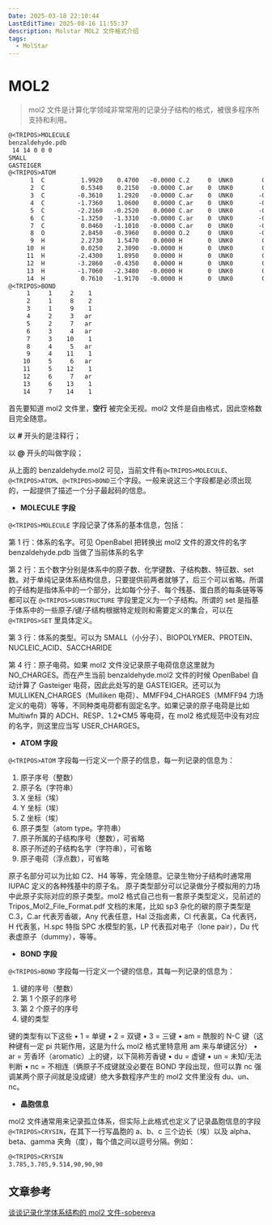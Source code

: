 ```yaml
---
Date: 2025-03-18 22:10:44
LastEditTime: 2025-08-16 11:55:37
description: Molstar MOL2 文件格式介绍
tags:
  - MolStar
---
```


# MOL2

> mol2 文件是计算化学领域非常常用的记录分子结构的格式，被很多程序所支持和利用。

```txt [benzaldehyde.mol2]
@<TRIPOS>MOLECULE
benzaldehyde.pdb
 14 14 0 0 0
SMALL
GASTEIGER
@<TRIPOS>ATOM
      1  C          1.9920    0.4700   -0.0000 C.2     0  UNK0        0.1502
      2  C          0.5340    0.2150   -0.0000 C.ar    0  UNK0        0.0142
      3  C         -0.3610    1.2920   -0.0000 C.ar    0  UNK0       -0.0515
      4  C         -1.7360    1.0600    0.0000 C.ar    0  UNK0       -0.0611
      5  C         -2.2160   -0.2520    0.0000 C.ar    0  UNK0       -0.0617
      6  C         -1.3250   -1.3310   -0.0000 C.ar    0  UNK0       -0.0611
      7  C          0.0460   -1.1010   -0.0000 C.ar    0  UNK0       -0.0515
      8  O          2.8450   -0.3960    0.0000 O.2     0  UNK0       -0.2957
      9  H          2.2730    1.5470    0.0000 H       0  UNK0        0.1081
     10  H          0.0250    2.3090   -0.0000 H       0  UNK0        0.0624
     11  H         -2.4300    1.8950    0.0000 H       0  UNK0        0.0618
     12  H         -3.2860   -0.4350    0.0000 H       0  UNK0        0.0618
     13  H         -1.7060   -2.3480   -0.0000 H       0  UNK0        0.0618
     14  H          0.7610   -1.9170   -0.0000 H       0  UNK0        0.0624
@<TRIPOS>BOND
     1     1     2    1
     2     1     8    2
     3     1     9    1
     4     2     3   ar
     5     2     7   ar
     6     3     4   ar
     7     3    10    1
     8     4     5   ar
     9     4    11    1
    10     5     6   ar
    11     5    12    1
    12     6     7   ar
    13     6    13    1
    14     7    14    1
```

首先要知道 mol2 文件里，<b>空行</b> 被完全无视。mol2 文件是自由格式，因此空格数目完全随意。

以 <b>#</b> 开头的是注释行；

以 <b>@</b> 开头的叫做字段；

从上面的 benzaldehyde.mol2 可见，当前文件有`@<TRIPOS>MOLECULE`、`@<TRIPOS>ATOM`、`@<TRIPOS>BOND`三个字段。一般来说这三个字段都是必须出现的，一起提供了描述一个分子最起码的信息。

- <b>MOLECULE 字段</b>

`@<TRIPOS>MOLECULE` 字段记录了体系的基本信息，包括：

第 1 行：体系的名字。可见 OpenBabel 把转换出 mol2 文件的源文件的名字 benzaldehyde.pdb 当做了当前体系的名字

第 2 行：五个数字分别是体系中的原子数、化学键数、子结构数、特征数、set 数。对于单纯记录体系结构信息，只要提供前两者就够了，后三个可以省略。所谓的子结构是指体系中的一个部分，比如每个分子、每个残基、蛋白质的每条链等等都可以在 `@<TRIPOS>SUBSTRUCTURE` 字段里定义为一个子结构。所谓的 set 是指基于体系中的一些原子/键/子结构根据特定规则和需要定义的集合，可以在 `@<TRIPOS>SET` 里具体定义。

第 3 行：体系的类型。可以为 SMALL（小分子）、BIOPOLYMER、PROTEIN、NUCLEIC_ACID、SACCHARIDE

第 4 行：原子电荷。如果 mol2 文件没记录原子电荷信息这里就为 NO_CHARGES。而在产生当前 benzaldehyde.mol2 文件的时候 OpenBabel 自动计算了 Gasteiger 电荷，因此此处写的是 GASTEIGER。还可以为 MULLIKEN_CHARGES（Mulliken 电荷）、MMFF94_CHARGES（MMFF94 力场定义的电荷）等等，不同种类电荷都有固定名字。如果记录的原子电荷是比如 Multiwfn 算的 ADCH、RESP、1.2\*CM5 等电荷，在 mol2 格式规范中没有对应的名字，则这里应当写 USER_CHARGES。

- <b>ATOM 字段</b>

`@<TRIPOS>ATOM` 字段每一行定义一个原子的信息，每一列记录的信息为：

1. 原子序号（整数）
2. 原子名（字符串）
3. X 坐标（埃）
4. Y 坐标（埃）
5. Z 坐标（埃）
6. 原子类型（atom type。字符串）
7. 原子所属的子结构序号（整数），可省略
8. 原子所述的子结构名字（字符串），可省略
9. 原子电荷（浮点数），可省略

原子名部分可以为比如 C2、H4 等等，完全随意。记录生物分子结构时通常用 IUPAC 定义的各种残基中的原子名。
原子类型部分可以记录做分子模拟用的力场中此原子实际对应的原子类型。mol2 格式自己也有一套原子类型定义，见前述的 Tripos_Mol2_File_Format.pdf 文档的末尾，比如 sp3 杂化的碳的原子类型是 C.3，C.ar 代表芳香碳，Any 代表任意，Hal 泛指卤素，Cl 代表氯，Ca 代表钙，H 代表氢，H.spc 特指 SPC 水模型的氢，LP 代表孤对电子（lone pair），Du 代表虚原子（dummy），等等。

- <b>BOND 字段</b>

`@<TRIPOS>BOND` 字段每一行定义一个键的信息，其每一列记录的信息为：

1. 键的序号（整数）
2. 第 1 个原子的序号
3. 第 2 个原子的序号
4. 键的类型

键的类型有以下这些
• 1 = 单键
• 2 = 双键
• 3 = 三键
• am = 酰胺的 N-C 键（这种键有一定 pi 共轭作用，这是为什么 mol2 格式里特意用 am 来与单键区分）
• ar = 芳香环（aromatic）上的键，以下简称芳香键
• du = 虚键
• un = 未知/无法判断
• nc = 不相连（俩原子不成键就没必要在 BOND 字段出现，但可以靠 nc 强调某两个原子间就是没成键）绝大多数程序产生的 mol2 文件里没有 du、un、nc。

- <b>晶胞信息</b>

mol2 文件通常用来记录孤立体系，但实际上此格式也定义了记录晶胞信息的字段 `@<TRIPOS>CRYSIN`，在其下一行写晶胞的 a、b、c 三个边长（埃）以及 alpha、beta、gamma 夹角（度），每个值之间以逗号分隔。例如：

```txt
@<TRIPOS>CRYSIN
3.785,3.785,9.514,90,90,90
```

## 文章参考

[谈谈记录化学体系结构的 mol2 文件-sobereva](http://sobereva.com/655)
